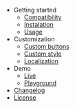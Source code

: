 - Getting started
  - [Compatibility](compatibility.md)
  - [Instalation](instalation.md)
  - [Usage](usage.md)
- Customization
  - [Custom buttons](custom-buttons.md)
  - [Custom style](custom-style.md)
  - [Localization](localization.md)
- Demo
  - [Live](live.md)
  - [Playground](playground.md)
- [Changelog](CHANGELOG.md)
- [License](LICENSE.md)
